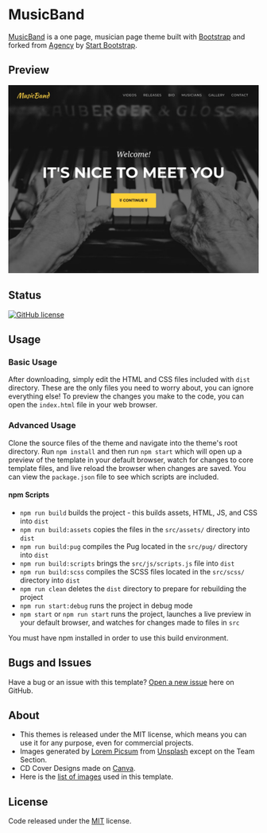 # MusicBand

[MusicBand](https://github.com/rolodoom/musicband) is a one page, musician page theme built with [Bootstrap](https://getbootstrap.com/) and forked from [Agency](https://startbootstrap.com/theme/agency) by [Start Bootstrap](https://startbootstrap.com/). 


## Preview

![MusicBand Preview](src/screenshots/screenshot.jpg)

## Status

[![GitHub license](https://img.shields.io/badge/license-MIT-blue.svg)](https://raw.githubusercontent.com/rolodoom/musicband/master/LICENSE)


## Usage

### Basic Usage

After downloading, simply edit the HTML and CSS files included with `dist` directory. These are the only files you need to worry about, you can ignore everything else! To preview the changes you make to the code, you can open the `index.html` file in your web browser.

### Advanced Usage

Clone the source files of the theme and navigate into the theme's root directory. Run `npm install` and then run `npm start` which will open up a preview of the template in your default browser, watch for changes to core template files, and live reload the browser when changes are saved. You can view the `package.json` file to see which scripts are included.

#### npm Scripts

- `npm run build` builds the project - this builds assets, HTML, JS, and CSS into `dist`
- `npm run build:assets` copies the files in the `src/assets/` directory into `dist`
- `npm run build:pug` compiles the Pug located in the `src/pug/` directory into `dist`
- `npm run build:scripts` brings the `src/js/scripts.js` file into `dist`
- `npm run build:scss` compiles the SCSS files located in the `src/scss/` directory into `dist`
- `npm run clean` deletes the `dist` directory to prepare for rebuilding the project
- `npm run start:debug` runs the project in debug mode
- `npm start` or `npm run start` runs the project, launches a live preview in your default browser, and watches for changes made to files in `src`

You must have npm installed in order to use this build environment.


## Bugs and Issues

Have a bug or an issue with this template? [Open a new issue](https://github.com/rolodoom/musicband/issues) here on GitHub.

## About

* This themes is released under the MIT license, which means you can use it for any purpose, even for commercial projects.
* Images generated by [Lorem Picsum](https://picsum.photos/) from  [Unsplash](https://unsplash.com/) except on the Team Section.
* CD Cover Designs made on [Canva](https://canva.com).
* Here is the [list of images](src/IMAGES.md) used in this template.

## License

Code released under the [MIT](https://github.com/rolodoom/musicband/blob/master/LICENSE) license.
